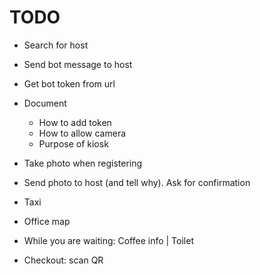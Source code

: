 # TODO

- Search for host
- Send bot message to host
- Get bot token from url

- Document
  - How to add token
  - How to allow camera
  - Purpose of kiosk

- Take photo when registering
- Send photo to host (and tell why). Ask for confirmation
- Taxi
- Office map
- While you are waiting: Coffee info | Toilet
- Checkout: scan QR